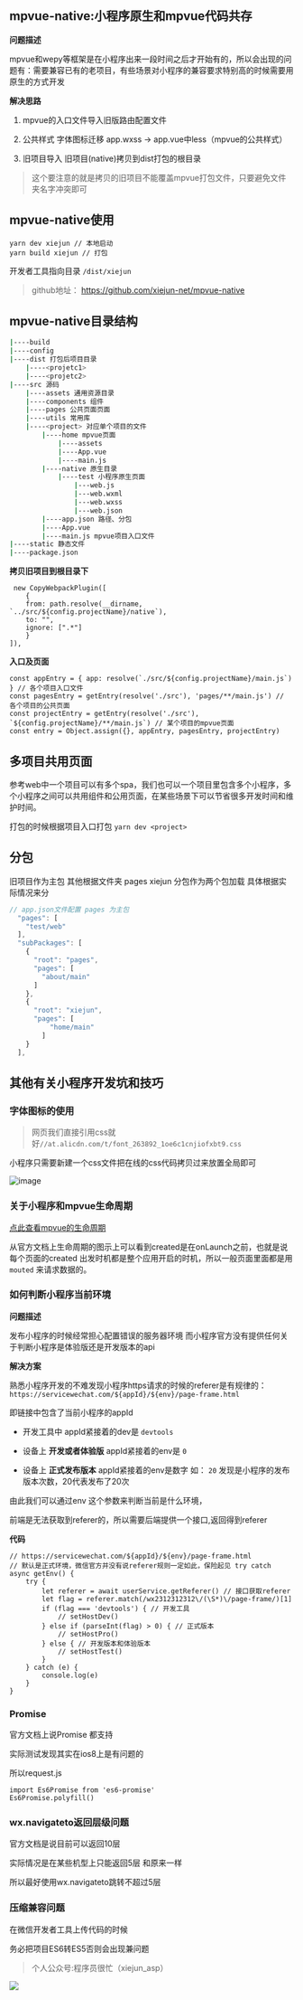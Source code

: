 
## mpvue-native:小程序原生和mpvue代码共存

**问题描述**

mpvue和wepy等框架是在小程序出来一段时间之后才开始有的，所以会出现的问题有：需要兼容已有的老项目，有些场景对小程序的兼容要求特别高的时候需要用原生的方式开发

**解决思路**
1. mpvue的入口文件导入旧版路由配置文件

2. 公共样式 字体图标迁移 app.wxss -> app.vue中less（mpvue的公共样式）

3. 旧项目导入 旧项目(native)拷贝到dist打包的根目录

> 这个要注意的就是拷贝的旧项目不能覆盖mpvue打包文件，只要避免文件夹名字冲突即可


## mpvue-native使用

```
yarn dev xiejun // 本地启动
yarn build xiejun // 打包
```
开发者工具指向目录
`/dist/xiejun`

> github地址： https://github.com/xiejun-net/mpvue-native


## mpvue-native目录结构

```bash
|----build
|----config
|----dist 打包后项目目录
    |----<projetc1>
    |----<projetc2>
|----src 源码
    |----assets 通用资源目录
    |----components 组件
    |----pages 公共页面页面
    |----utils 常用库
    |----<project> 对应单个项目的文件
        |----home mpvue页面
            |----assets
            |----App.vue
            |----main.js
        |----native 原生目录
            |----test 小程序原生页面
                |---web.js
                |---web.wxml
                |---web.wxss
                |---web.json
        |----app.json 路径、分包
        |----App.vue
        |----main.js mpvue项目入口文件
|----static 静态文件
|----package.json
```

**拷贝旧项目到根目录下**

```
 new CopyWebpackPlugin([
    {
    from: path.resolve(__dirname, `../src/${config.projectName}/native`),
    to: "",
    ignore: [".*"]
    }
]),
```
**入口及页面**
```
const appEntry = { app: resolve(`./src/${config.projectName}/main.js`) } // 各个项目入口文件
const pagesEntry = getEntry(resolve('./src'), 'pages/**/main.js') // 各个项目的公共页面
const projectEntry = getEntry(resolve('./src'), `${config.projectName}/**/main.js`) // 某个项目的mpvue页面
const entry = Object.assign({}, appEntry, pagesEntry, projectEntry)
```

## 多项目共用页面

参考web中一个项目可以有多个spa，我们也可以一个项目里包含多个小程序，多个小程序之间可以共用组件和公用页面，在某些场景下可以节省很多开发时间和维护时间。

打包的时候根据项目入口打包 `yarn dev <project>`


## 分包

旧项目作为主包
其他根据文件夹 pages xiejun 分包作为两个包加载
具体根据实际情况来分

```js
// app.json文件配置 pages 为主包
  "pages": [
    "test/web"
  ],
  "subPackages": [
    {
      "root": "pages",
      "pages": [
        "about/main"
      ]
    },
    { 
      "root": "xiejun", 
      "pages": [
          "home/main"
        ]
    }
  ],
```


## 其他有关小程序开发坑和技巧

### 字体图标的使用

> 网页我们直接引用css就好`//at.alicdn.com/t/font_263892_1oe6c1cnjiofxbt9.css`

小程序只需要新建一个css文件把在线的css代码拷贝过来放置全局即可

![image](https://user-gold-cdn.xitu.io/2018/10/7/1664ef9e04df7402?w=1124&h=600&f=png&s=27109)

### 关于小程序和mpvue生命周期

[点此查看mpvue的生命周期](http://mpvue.com/mpvue/#_5)

从官方文档上生命周期的图示上可以看到created是在onLaunch之前，也就是说每个页面的created 出发时机都是整个应用开启的时机，所以一般页面里面都是用`mouted` 来请求数据的。


### 如何判断小程序当前环境

**问题描述**

发布小程序的时候经常担心配置错误的服务器环境
而小程序官方没有提供任何关于判断小程序是体验版还是开发版本的api

**解决方案**

熟悉小程序开发的不难发现小程序https请求的时候的referer是有规律的：`https://servicewechat.com/${appId}/${env}/page-frame.html`

即链接中包含了当前小程序的appId 

- 开发工具中 appId紧接着的dev是 `devtools`

- 设备上 **开发或者体验版** appId紧接着的env是 `0` 

- 设备上 **正式发布版本** appId紧接着的env是数字 如： `20` 发现是小程序的发布版本次数，20代表发布了20次

由此我们可以通过env 这个参数来判断当前是什么环境，

前端是无法获取到referer的，所以需要后端提供一个接口,返回得到referer

**代码**

```
// https://servicewechat.com/${appId}/${env}/page-frame.html
// 默认是正式环境，微信官方并没有说referer规则一定如此，保险起见 try catch
async getEnv() {
    try {
        let referer = await userService.getReferer() // 接口获取referer
        let flag = referer.match(/wx2312312312\/(\S*)\/page-frame/)[1]
        if (flag === 'devtools') { // 开发工具
            // setHostDev()
        } else if (parseInt(flag) > 0) { // 正式版本
            // setHostPro()
        } else { // 开发版本和体验版本
            // setHostTest()
        }
    } catch (e) {
        console.log(e)
    }
}
```
### Promise

官方文档上说Promise 都支持

实际测试发现其实在ios8上是有问题的

所以request.js
```
import Es6Promise from 'es6-promise'
Es6Promise.polyfill()
```

### wx.navigateto返回层级问题

官方文档是说目前可以返回10层

实际情况是在某些机型上只能返回5层 和原来一样

所以最好使用wx.navigateto跳转不超过5层

### 压缩兼容问题

在微信开发者工具上传代码的时候 

务必把项目ES6转ES5否则会出现兼问题




> 个人公众号:程序员很忙（xiejun_asp）


![](https://user-gold-cdn.xitu.io/2018/10/7/1664efe7c72884c7?w=260&h=258&f=jpeg&s=20444)